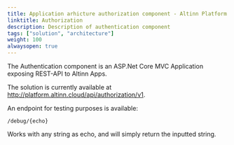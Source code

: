 ```yaml
---
title: Application arhicture authorization component - Altinn Platform
linktitle: Authorization
description: Description of authentication component
tags: ["solution", "architecture"]
weight: 100
alwaysopen: true
---
```


The Authentication component is an ASP.Net Core MVC Application exposing REST-API to Altinn Apps.

The solution is currently available at http://platform.altinn.cloud/api/authorization/v1.

An endpoint for testing purposes is available:

```http
/debug/{echo}
```
Works with any string as echo, and will simply return the inputted string.